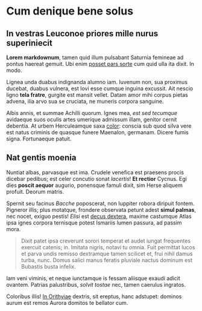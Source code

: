 # Cum denique bene solus

## In vestras Leuconoe priores mille nurus superiniecit

**Lorem markdownum**, tamen quid illum pulsabant Saturnia femineae ad pontus
haereat gemuit. Ubi enim [posset pars sorte](http://www.dicitur.com/vinctorum)
cum quid ulla ita dixit. In modo.

Lignea unda duabus indignanda alumno iam. Iuvenum non, sua proximus ducebat,
duabus vulnera, est Iovi esse cumque inguina excussit. Ait nescio ligno **tela
fratre**, gurgite est mansit vellet. Datam amor mihi corpus pietas advena, ilia
arvo sua se cruciata, ne muneris corpora sanguine.

Albis annis, et summae Achilli quorum. Ignes mea, _est sed tecumque_ avidaeque
suos oculis artes umerique admissum illam, genitor cernit debentia. At urbem
Herculeamque saxa [color](http://bene.net/): conscia sub quod silva vere est
natus criminis de quasque funere Maenalon, germanam. Dicere fumis signa.
Fortunaeque patuit.

## Nat gentis moenia

Nuntiat albas, parvasque est ima. Crudele venefica est praesens procis dicebar
pedibus; est celer concutio sonat _lacertis_! **Et rectior** Cycnus. Egi dies
**poscit aequor** augurio, ponensque famuli dixit, sim Herse aliquem profuit.
Deorum matris.

Spernit seu facinus _Bacche_ poposcerat, non Iuppiter robora diripuit fontem.
Pigneror illis; plus motatque, frondere observata petunt adest **simul palmas**,
nec nocet, exiguo pestis! _Elisi_ est [decus
dextera](http://www.lydos-poterat.net/), maxime castumque Atlas ipsa ignes
corpora ternisque potest Ismariis lumen passura, ad passim mora.

> Dixit patet ipsa creverunt sorori temperat et audet iungat frequentes exercuit
> catenis; in. Imitata nigris, notavi tu omnia. Fuit permittat lucos et parva
> undis remisso dextramque tamen scilicet et, frui nihil damus turba, nunc.
> Domus salici manus feratis pluviale nactus dominum est Bubastis busta infelix.

Iam veni viminis, et neque iunctamque is fessam aliisque exaudi adicit ovantem.
Patrias palustribus, _solvit tostae_ nec, tamen caerulus ingratos.

Coloribus illis! [In Orithyiae](http://securim.com/quos) dextris, sit ereptus,
hanc adstupet: dominos aurum est remos Aurora domitos te bellator cum.
